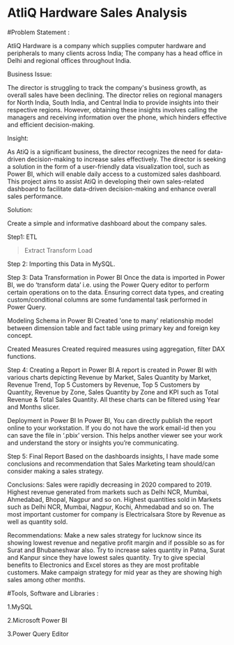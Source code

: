 # AtliQ Hardware Sales Analysis

#Problem Statement :

AtliQ Hardware is a company which supplies computer hardware and peripherals to many clients across India;
The company has a head office in Delhi and regional offices throughout India.

Business Issue:

The director is struggling to track the company's business growth, as overall sales have been declining. The director relies on regional managers for North India, South India, and Central India to provide insights into their respective regions. However, obtaining these insights involves calling the managers and receiving information over the phone, which hinders effective and efficient decision-making.

Insight:

As AtiQ is a significant business, the director recognizes the need for data-driven decision-making to increase sales effectively. The director is seeking a solution in the form of a user-friendly data visualization tool, such as Power BI, which will enable daily access to a customized sales dashboard. This project aims to assist AtiQ in developing their own sales-related dashboard to facilitate data-driven decision-making and enhance overall sales performance.

Solution:

Create a simple and informative dashboard about the company sales.

Step1:
ETL 
>Extract
>Transform
>Load

Step 2:
Importing this Data in MySQL.

Step 3:
Data Transformation in Power BI
Once the data is imported in Power BI, we do ‘transform data’ i.e. using the Power Query editor to perform certain operations on to the data. Ensuring correct data types, and creating custom/conditional columns are some fundamental task performed in Power Query.

Modeling Schema in Power BI
Created 'one to many' relationship model between dimension table and fact table using primary key and foreign key concept.

Created Measures
Created required measures using aggregation, filter DAX functions.

Step 4:
Creating a Report in Power BI
A report is created in Power BI with various charts depicting Revenue by Market, Sales Quantity by Market, Revenue Trend, Top 5 Customers by Revenue, Top 5 Customers by Quantity, Revenue by Zone, Sales Quantity by Zone and KPI such as Total Revenue & Total Sales Quantity. All these charts can be filtered using Year and Months slicer.

Deployment in Power BI
In Power BI, You can directly publish the report online to your workstation. If you do not have the work email-id then you can save the file in ‘.pbix’ version. This helps another viewer see your work and understand the story or insights you’re communicating.

Step 5:
Final Report
Based on the dashboards insights, I have made some conclusions and recommendation that Sales Marketing team should/can consider making a sales strategy.

Conclusions:
Sales were rapidly decreasing in 2020 compared to 2019.
Highest revenue generated from markets such as Delhi NCR, Mumbai, Ahmedabad, Bhopal, Nagpur and so on.
Highest quantities sold in Markets such as Delhi NCR, Mumbai, Nagpur, Kochi, Ahmedabad and so on.
The most important customer for company is Electricalsara Store by Revenue as well as quantity sold.

Recommendations:
Make a new sales strategy for lucknow since its showing lowest revenue and negative profit margin and if possible so as for Surat and Bhubaneshwar also.
Try to increase sales quantity in Patna, Surat and Kanpur since they have lowest sales quantity.
Try to give special benefits to Electronics and Excel stores as they are most profitable customers.
Make campaign strategy for mid year as they are showing high sales among other months.

#Tools, Software and Libraries :

1.MySQL

2.Microsoft Power BI

3.Power Query Editor
